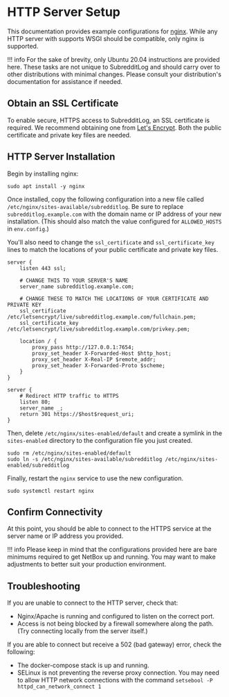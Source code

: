 # HTTP Server Setup

This documentation provides example configurations for [nginx](https://www.nginx.com/resources/wiki/). While
any HTTP server with supports WSGI should be compatible, only nginx is supported.

!!! info
    For the sake of brevity, only Ubuntu 20.04 instructions are provided here. These tasks are not unique 
to SubredditLog and should carry over to other distributions with minimal changes. Please consult your 
distribution's documentation for assistance if needed.

## Obtain an SSL Certificate

To enable secure, HTTPS access to SubredditLog, an SSL certificate is required. We recommend obtaining one from
[Let's Encrypt](https://letsencrypt.org/getting-started/). Both the public certificate and private key files are needed.

## HTTP Server Installation

Begin by installing nginx:

```shell
sudo apt install -y nginx
```

Once installed, copy the following configuration into a new file called `/etc/nginx/sites-available/subredditlog`. Be 
sure to replace `subredditlog.example.com` with the domain name or IP address of your new installation. (This should 
also match the value configured for `ALLOWED_HOSTS` in `env.config`.) 

You'll also need to change the `ssl_certificate` and `ssl_certificate_key` lines to match the locations of your public 
certificate and private key files.

```
server {
    listen 443 ssl;

    # CHANGE THIS TO YOUR SERVER'S NAME
    server_name subredditlog.example.com;

    # CHANGE THESE TO MATCH THE LOCATIONS OF YOUR CERTIFICATE AND PRIVATE KEY
    ssl_certificate /etc/letsencrypt/live/subredditlog.example.com/fullchain.pem;
    ssl_certificate_key /etc/letsencrypt/live/subredditlog.example.com/privkey.pem;

    location / {
        proxy_pass http://127.0.0.1:7654;
        proxy_set_header X-Forwarded-Host $http_host;
        proxy_set_header X-Real-IP $remote_addr;
        proxy_set_header X-Forwarded-Proto $scheme;
    }
}

server {
    # Redirect HTTP traffic to HTTPS
    listen 80;
    server_name _;
    return 301 https://$host$request_uri;
}
```

Then, delete `/etc/nginx/sites-enabled/default` and create a symlink in the `sites-enabled` directory to the 
configuration file you just created.

```shell
sudo rm /etc/nginx/sites-enabled/default
sudo ln -s /etc/nginx/sites-available/subredditlog /etc/nginx/sites-enabled/subredditlog
```

Finally, restart the `nginx` service to use the new configuration.

```shell
sudo systemctl restart nginx
```

## Confirm Connectivity

At this point, you should be able to connect to the HTTPS service at the server name or IP address you provided.

!!! info
    Please keep in mind that the configurations provided here are bare minimums required to get NetBox up and running. 
You may want to make adjustments to better suit your production environment.

## Troubleshooting

If you are unable to connect to the HTTP server, check that:

* Nginx/Apache is running and configured to listen on the correct port.
* Access is not being blocked by a firewall somewhere along the path. (Try connecting locally from the server itself.)

If you are able to connect but receive a 502 (bad gateway) error, check the following:

* The docker-compose stack is up and running.
* SELinux is not preventing the reverse proxy connection. You may need to allow HTTP network connections with the 
  command `setsebool -P httpd_can_network_connect 1`
